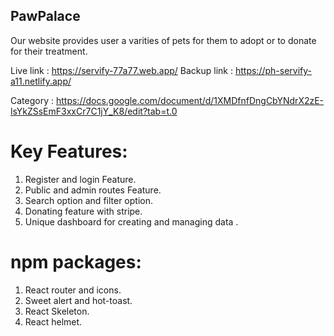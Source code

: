 ## PawPalace

Our website provides user a varities of pets for them to adopt or to donate for their treatment.

Live link : https://servify-77a77.web.app/
Backup link : https://ph-servify-a11.netlify.app/

Category : https://docs.google.com/document/d/1XMDfnfDngCbYNdrX2zE-lsYkZSsEmF3xxCr7C1jY_K8/edit?tab=t.0



#  Key Features:
1. Register and login Feature.
2. Public and admin routes Feature.
3. Search option and filter option.
4. Donating feature with stripe.
5. Unique dashboard for creating and managing data .


#  npm packages:
1. React router and icons.
2. Sweet alert and hot-toast.
3. React Skeleton.
4. React helmet.
